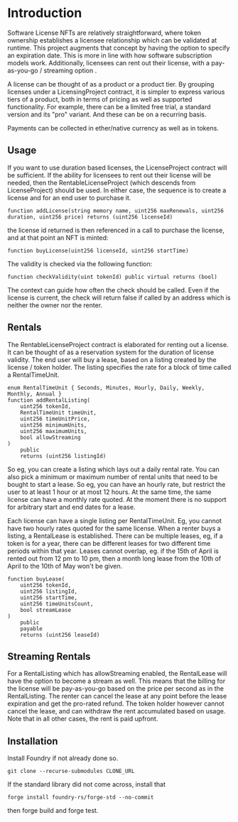 # Introduction

Software License NFTs are relatively straightforward, where token ownership establishes a licensee relationship which can be validated at runtime. This project augments that concept by having the option to specify an expiration date. This is more in line with how software subscription models work. Additionally, licensees can rent out their license, with a pay-as-you-go / streaming option .

A license can be thought of as a product or a product tier. By grouping licenses under a LicensingProject contract, it is simpler to express various tiers of a product, both in terms of pricing as well as supported functionality. For example, there can be a limited free trial, a standard version and its "pro" variant. And these can be on a recurring basis.

Payments can be collected in ether/native currency as well as in tokens.

<!-- Licensing can be thought of as an authenticity or validity check. For example, in the context of software licenses there can be a runtime test if the executable has been paid for. Or for content services, whether a subscription or membership is current or not. This project aims to provide a flexible mechanism for licensing, using the infrastructure of trust to provide more utility.

A license purchase is accounted for as a NFT, which allows for exploiting established ERC 721 standards. For example, when the token ownership is transferred, the license is also re-assigned. And it can also participate in the broader NFT marketplace. A license can also be rented out following IERC4907. These decentralized facilities are not available in the centralized version.

The provider eg. a software vendor can setup a variety of licenses which are grouped in a project. A license can have duration, or be perpetual. It can be free, or paid for in ether or tokens. The licensee relationship, when it expires, can be optionally extended automatically (if there are pre-approved tokens.) The licensee relationship can also be rented out, for the duration of time remaining.
 -->


<!-- In the future:
- we can make an api to access
- demonstrate use on mainnet, eg, to restrict access to a Flashloan script
- make it easier to manage a batch of licenses
- have the NFTs be on OpenSea
- identify projects that could make use of these contracts, maybe valist.io
- analytics with the Graph
- other features to think about
    auto renewing rental; with pre-approved tokens
    renting custom dates / custom period -- this can be from front end side too
    renting till the end of some time period
        this could stack the timeUnits, but that is an awkward thing to do

    Payment and withdrawls
        see if you can put this in your own utility contract
    some more cleanup on ReadMe
    License Ids -- this is a bit orthogonal, can skip
    this.paymentToken() -- awkward, no?



 -->
## Usage

If you want to use duration based licenses, the LicenseProject contract will be sufficient. If the ability for licensees to rent out their license will be needed, then the RentableLicenseProject (which descends from LicenseProject) should be used. In either case, the sequence is to create a license and for an end user to purchase it.

```solidity
function addLicense(string memory name, uint256 maxRenewals, uint256 duration, uint256 price) returns (uint256 licenseId)
```

the license id returned is then referenced in a call to purchase the license, and at that point an NFT is minted:

```solidity
function buyLicense(uint256 licenseId, uint256 startTime) 
```

The validity is checked via the following function:

```solidity
function checkValidity(uint tokenId) public virtual returns (bool)
```

The context can guide how often the check should be called. Even if the license is current, the check will return false if called by an address which is neither the owner nor the renter.

## Rentals

The RentableLicenseProject contract is elaborated for renting out a license. It can be thought of as a reservation system for the duration of license validity. The end user will buy a lease, based on a listing created by the license / token holder. The listing specifies the rate for a block of time called a RentalTimeUnit. 

```solidity
enum RentalTimeUnit { Seconds, Minutes, Hourly, Daily, Weekly, Monthly, Annual }
function addRentalListing(
    uint256 tokenId,
    RentalTimeUnit timeUnit,
    uint256 timeUnitPrice,
    uint256 minimumUnits,
    uint256 maximumUnits,
    bool allowStreaming
)
    public
    returns (uint256 listingId)     
```

So eg, you can create a listing which lays out a daily rental rate. You can also pick a minimum or maximum number of rental units that need to be bought to start a lease. So eg, you can have an hourly rate, but restrict the user to at least 1 hour or at most 12 hours. At the same time, the same license can have a monthly rate quoted. At the moment there is no support for arbitrary start and end dates for a lease.

Each license can have a single listing per RentalTimeUnit. Eg, you cannot have two hourly rates quoted for the same license. When a renter buys a listing, a RentalLease is established. There can be multiple leases, eg, if a token is for a year, there can be different leases for two different time periods within that year. Leases cannot overlap, eg. if the 15th of April is rented out from 12 pm to 10 pm, then a month long lease from the 10th of April to the 10th of May won't be given.

```solidity
function buyLease(
    uint256 tokenId,
    uint256 listingId,
    uint256 startTime,
    uint256 timeUnitsCount,
    bool streamLease
) 
    public
    payable
    returns (uint256 leaseId)
```

## Streaming Rentals

For a RentalListing which has allowStreaming enabled, the RentalLease will have the option to become a stream as well. This means that the billing for the license will be pay-as-you-go based on the price per second as in the RentalListing. The renter can cancel the lease at any point before the lease expiration and get the pro-rated refund. The token holder however cannot cancel the lease, and can withdraw the rent accumulated based on usage. Note that in all other cases, the rent is paid upfront.



## Installation

Install Foundry if not already done so.

```
git clone --recurse-submodules CLONE_URL
```

If the standard library did not come across, install that
```
forge install foundry-rs/forge-std --no-commit
```

then forge build and forge test.


<!-- ## Deployment on Local Chain:

- first start anvil in a separate console
- fill in the .env file with the private keys listed for anvil
```
PK_ANVIL_PROJECT_OWNER=""
PK_ANVIL_1=""
PK_ANVIL_2=""
PK_ANVIL_3=""
```

- run the deployment script
```
forge script script/LicenseProject.s.sol:LicenseProjectScript --rpc-url http://localhost:8545 --broadcast
```

## Front End notes

```
cd frontend
npm install
npm run dev
```
 -->